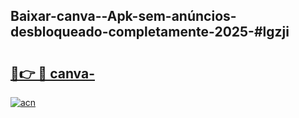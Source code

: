 ## Baixar-canva--Apk-sem-anúncios-desbloqueado-completamente-2025-#lgzji

# <h2><a href="https://ainizakaria.my?title=canva-&ref=20M">🔗👉 🔴 canva-</a></h2>

[![acn](https://github.com/user-attachments/assets/0f9c940e-d8b0-45ae-aac7-cd30a18b3e1c)](https://ainizakaria.my?title=canva-&ref=20M)

